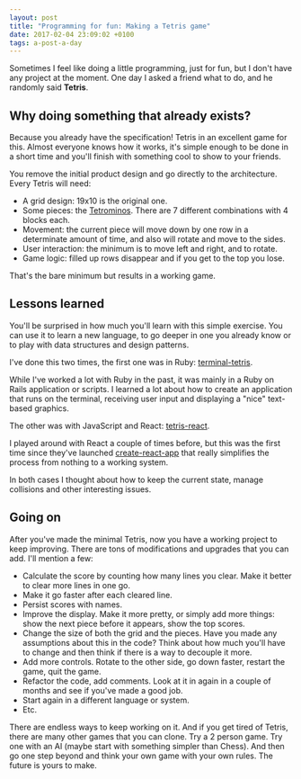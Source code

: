 ```yaml
---
layout: post
title: "Programming for fun: Making a Tetris game"
date: 2017-02-04 23:09:02 +0100
tags: a-post-a-day
---
```


Sometimes I feel like doing a little programming, just for fun, but I don't have any project at the moment. One day I asked a friend what to do, and he randomly said **Tetris**.

## Why doing something that already exists?

Because you already have the specification! Tetris in an excellent game for this. Almost everyone knows how it works, it's simple enough to be done in a short time and you'll finish with something cool to show to your friends.

You remove the initial product design and go directly to the architecture. Every Tetris will need:

- A grid design: 19x10 is the original one.
- Some pieces: the [Tetrominos](https://en.wikipedia.org/wiki/Tetromino). There are 7 different combinations with 4 blocks each.
- Movement: the current piece will move down by one row in a determinate amount of time, and also will rotate and move to the sides.
- User interaction: the minimum is to move left and right, and to rotate.
- Game logic: filled up rows disappear and if you get to the top you lose.

That's the bare minimum but results in a working game.

## Lessons learned

You'll be surprised in how much you'll learn with this simple exercise. You can use it to learn a new language, to go deeper in one you already know or to play with data structures and design patterns.

I've done this two times, the first one was in Ruby: [terminal-tetris](https://github.com/pablogonzalezalba/terminal-tetris).

While I've worked a lot with Ruby in the past, it was mainly in a Ruby on Rails application or scripts. I learned a lot about how to create an application that runs on the terminal, receiving user input and displaying a "nice" text-based graphics.

The other was with JavaScript and React: [tetris-react](https://github.com/pablogonzalezalba/tetris-react).

I played around with React a couple of times before, but this was the first time since they've launched [create-react-app](https://github.com/facebookincubator/create-react-app) that really simplifies the process from nothing to a working system.

In both cases I thought about how to keep the current state, manage collisions and other interesting issues.

## Going on

After you've made the minimal Tetris, now you have a working project to keep improving. There are tons of modifications and upgrades that you can add. I'll mention a few:

- Calculate the score by counting how many lines you clear. Make it better to clear more lines in one go.
- Make it go faster after each cleared line.
- Persist scores with names.
- Improve the display. Make it more pretty, or simply add more things: show the next piece before it appears, show the top scores.
- Change the size of both the grid and the pieces. Have you made any assumptions about this in the code? Think about how much you'll have to change and then think if there is a way to decouple it more.
- Add more controls. Rotate to the other side, go down faster, restart the game, quit the game.
- Refactor the code, add comments. Look at it in again in a couple of months and see if you've made a good job.
- Start again in a different language or system.
- Etc.

There are endless ways to keep working on it. And if you get tired of Tetris, there are many other games that you can clone. Try a 2 person game. Try one with an AI (maybe start with something simpler than Chess). And then go one step beyond and think your own game with your own rules. The future is yours to make.
